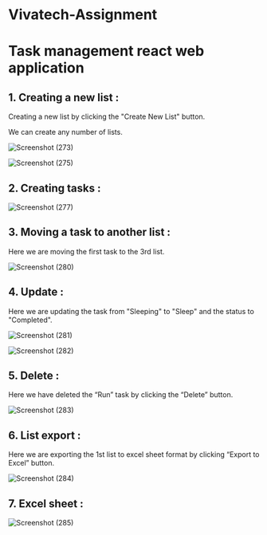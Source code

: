 # Vivatech-Assignment 
<h1>Task management react web application</h1>

<h2>1. Creating a new list : </h2>
<p>Creating a new list by clicking the "Create New List" button.</p>
<p>We can create any number of lists.</p>

![Screenshot (273)](https://github.com/RaghavendraRD123/Vivatech-Assignment/assets/107551502/0d17a3ac-8b3c-445b-a0b7-6f359a2c49b6)

![Screenshot (275)](https://github.com/RaghavendraRD123/Vivatech-Assignment/assets/107551502/f6078b77-ab28-4de0-b128-e6c35da38d19)

<h2>2. Creating tasks : </h2>

![Screenshot (277)](https://github.com/RaghavendraRD123/Vivatech-Assignment/assets/107551502/75b21b84-f4e4-4d57-ab98-bd4d6c8b0ba7)

<h2>3. Moving a task to another list : </h2>
<p>Here we are moving the first task to the 3rd list.</p>

![Screenshot (280)](https://github.com/RaghavendraRD123/Vivatech-Assignment/assets/107551502/67b0ea88-d78f-4aae-bfff-51c0761b13d9)

<h2>4. Update : </h2>
<p>Here we are updating the task from "Sleeping" to "Sleep" and the status to "Completed".</p>

![Screenshot (281)](https://github.com/RaghavendraRD123/Vivatech-Assignment/assets/107551502/440e3f38-92ad-4564-b058-13d5fe725483)


![Screenshot (282)](https://github.com/RaghavendraRD123/Vivatech-Assignment/assets/107551502/fc47bd23-3b59-4fc6-8d22-3fa438dcf939)

<h2>5. Delete : </h2>
<p>Here we have deleted the “Run” task by clicking the “Delete” button.</p>

![Screenshot (283)](https://github.com/RaghavendraRD123/Vivatech-Assignment/assets/107551502/73f5daae-1cce-4046-b3f3-803870058c74)

<h2>6. List export : </h2>
<p>Here we are exporting the 1st list to excel sheet format by clicking “Export to Excel” button.</p>

![Screenshot (284)](https://github.com/RaghavendraRD123/Vivatech-Assignment/assets/107551502/2fda477c-d38b-424e-ba3f-f09b06e20688)

<h2>7. Excel sheet : </h2>

![Screenshot (285)](https://github.com/RaghavendraRD123/Vivatech-Assignment/assets/107551502/ddf073be-1fa5-4e01-9d5d-42049b2d6056)



